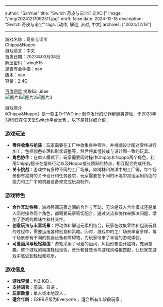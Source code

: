
---
author: "SanYue"
title: "Switch 奇皮与诺宝[1.0|XCI]"
image: "/img/20241217092511.jpg"
draft: false
date: 2024-12-18
description: "Switch 奇皮与诺宝"
tags: [动作, 解谜, 派对, 中文]
archives: ["2024/12/18"]

---

游戏名称：奇皮与诺宝   
Chippy&Noppo    
游戏语言：中文  
首发日期：2023年03月08日  
解压密码：wing515  
是否有金手指：nan  
版本：nan   
容量：2.4G

[百度网盘](https://pan.baidu.com/s/1TmTgUDJxVX0KBzwKYcBr-w) 提取码: u8ae  
![图片1](/img/b9fd9a8.jpg)![图片2](/img/5b5855.jpg)![图片3](/img/dd0d52.jpg)  

游戏简介  
《Chippy&Noppo》是一款由O-TWO inc.制作发行的动作解谜类游戏，于2023年3月9日在任天堂Switch平台发售 。以下是其详细介绍：

### 游戏玩法
- **零件收集与组装**：玩家需要在工厂中收集各种零件，并根据设计图对零件进行加工，包括颜色处理和形状调整等，然后将其组装成与设计图一致的玩具。
- **角色协作**：在单人模式下，玩家需要同时操作Chippy和Noppo两个角色，利用Chippy擅长在低处行动以及Noppo擅长跳跃的特点，相互配合完成任务。
- **关卡挑战**：游戏中有多种不同的工厂场景，如树林和海洋中的工厂等，每个场景都有独特的关卡设计和任务要求，玩家需要在不同的环境中灵活运用角色的能力和工厂中的机器设备来完成玩具制作。

### 游戏特色
- **合作互动性强**：游戏强调玩家之间的合作与互动，无论是双人合作模式还是单人同时操作两个角色，都需要玩家密切配合，通过交流和协作来解决问题，增加了游戏的趣味性和社交性。
- **创意玩法与丰富场景**：将动作和解谜元素相结合，玩家在收集零件和组装玩具的过程中，需要运用各种创意和策略。同时，游戏中的工厂场景丰富多样，每个场景都有不同的机器设备和障碍物，为玩家带来了丰富的游戏体验。
- **可爱画风与轻松氛围**：游戏采用了可爱的画风，角色形象设计独特，充满童趣。整个游戏的氛围轻松愉快，音乐和音效也与游戏风格相匹配，让玩家在游戏中感受到轻松和欢乐。

### 游戏信息
- **游戏容量**：约2.1GB 。
- **支持语言**：英语、日语 。
- **玩家数量**：单人或本地双人 。
- **适合年龄**：ESRB评级为Everyone ，适合所有年龄段玩家 。
